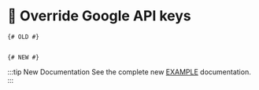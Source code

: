 # 🔧 Override Google API keys

<update-message/>

```twig
{# OLD #}


{# NEW #}

```

:::tip New Documentation
See the complete new [EXAMPLE](/test/) documentation.
:::

